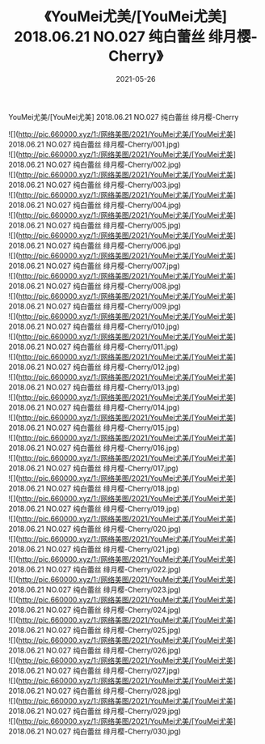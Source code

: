 ﻿---
layout: post
title:  《YouMei尤美/[YouMei尤美] 2018.06.21 NO.027 纯白蕾丝 绯月樱-Cherry》
date:   2021-05-26
img: http://pic.660000.xyz/1:/网络美图/2021/YouMei尤美/[YouMei尤美] 2018.06.21 NO.027 纯白蕾丝 绯月樱-Cherry/000.jpg
categories: [美女, 清纯, 唯美]
---

YouMei尤美/[YouMei尤美] 2018.06.21 NO.027 纯白蕾丝 绯月樱-Cherry

 ![](http://pic.660000.xyz/1:/网络美图/2021/YouMei尤美/[YouMei尤美] 2018.06.21 NO.027 纯白蕾丝 绯月樱-Cherry/001.jpg) <br>![](http://pic.660000.xyz/1:/网络美图/2021/YouMei尤美/[YouMei尤美] 2018.06.21 NO.027 纯白蕾丝 绯月樱-Cherry/002.jpg) <br>![](http://pic.660000.xyz/1:/网络美图/2021/YouMei尤美/[YouMei尤美] 2018.06.21 NO.027 纯白蕾丝 绯月樱-Cherry/003.jpg) <br>![](http://pic.660000.xyz/1:/网络美图/2021/YouMei尤美/[YouMei尤美] 2018.06.21 NO.027 纯白蕾丝 绯月樱-Cherry/004.jpg) <br>![](http://pic.660000.xyz/1:/网络美图/2021/YouMei尤美/[YouMei尤美] 2018.06.21 NO.027 纯白蕾丝 绯月樱-Cherry/005.jpg) <br>![](http://pic.660000.xyz/1:/网络美图/2021/YouMei尤美/[YouMei尤美] 2018.06.21 NO.027 纯白蕾丝 绯月樱-Cherry/006.jpg) <br>![](http://pic.660000.xyz/1:/网络美图/2021/YouMei尤美/[YouMei尤美] 2018.06.21 NO.027 纯白蕾丝 绯月樱-Cherry/007.jpg) <br>![](http://pic.660000.xyz/1:/网络美图/2021/YouMei尤美/[YouMei尤美] 2018.06.21 NO.027 纯白蕾丝 绯月樱-Cherry/008.jpg) <br>![](http://pic.660000.xyz/1:/网络美图/2021/YouMei尤美/[YouMei尤美] 2018.06.21 NO.027 纯白蕾丝 绯月樱-Cherry/009.jpg) <br>![](http://pic.660000.xyz/1:/网络美图/2021/YouMei尤美/[YouMei尤美] 2018.06.21 NO.027 纯白蕾丝 绯月樱-Cherry/010.jpg) <br>![](http://pic.660000.xyz/1:/网络美图/2021/YouMei尤美/[YouMei尤美] 2018.06.21 NO.027 纯白蕾丝 绯月樱-Cherry/011.jpg) <br>![](http://pic.660000.xyz/1:/网络美图/2021/YouMei尤美/[YouMei尤美] 2018.06.21 NO.027 纯白蕾丝 绯月樱-Cherry/012.jpg) <br>![](http://pic.660000.xyz/1:/网络美图/2021/YouMei尤美/[YouMei尤美] 2018.06.21 NO.027 纯白蕾丝 绯月樱-Cherry/013.jpg) <br>![](http://pic.660000.xyz/1:/网络美图/2021/YouMei尤美/[YouMei尤美] 2018.06.21 NO.027 纯白蕾丝 绯月樱-Cherry/014.jpg) <br>![](http://pic.660000.xyz/1:/网络美图/2021/YouMei尤美/[YouMei尤美] 2018.06.21 NO.027 纯白蕾丝 绯月樱-Cherry/015.jpg) <br>![](http://pic.660000.xyz/1:/网络美图/2021/YouMei尤美/[YouMei尤美] 2018.06.21 NO.027 纯白蕾丝 绯月樱-Cherry/016.jpg) <br>![](http://pic.660000.xyz/1:/网络美图/2021/YouMei尤美/[YouMei尤美] 2018.06.21 NO.027 纯白蕾丝 绯月樱-Cherry/017.jpg) <br>![](http://pic.660000.xyz/1:/网络美图/2021/YouMei尤美/[YouMei尤美] 2018.06.21 NO.027 纯白蕾丝 绯月樱-Cherry/018.jpg) <br>![](http://pic.660000.xyz/1:/网络美图/2021/YouMei尤美/[YouMei尤美] 2018.06.21 NO.027 纯白蕾丝 绯月樱-Cherry/019.jpg) <br>![](http://pic.660000.xyz/1:/网络美图/2021/YouMei尤美/[YouMei尤美] 2018.06.21 NO.027 纯白蕾丝 绯月樱-Cherry/020.jpg) <br>![](http://pic.660000.xyz/1:/网络美图/2021/YouMei尤美/[YouMei尤美] 2018.06.21 NO.027 纯白蕾丝 绯月樱-Cherry/021.jpg) <br>![](http://pic.660000.xyz/1:/网络美图/2021/YouMei尤美/[YouMei尤美] 2018.06.21 NO.027 纯白蕾丝 绯月樱-Cherry/022.jpg) <br>![](http://pic.660000.xyz/1:/网络美图/2021/YouMei尤美/[YouMei尤美] 2018.06.21 NO.027 纯白蕾丝 绯月樱-Cherry/023.jpg) <br>![](http://pic.660000.xyz/1:/网络美图/2021/YouMei尤美/[YouMei尤美] 2018.06.21 NO.027 纯白蕾丝 绯月樱-Cherry/024.jpg) <br>![](http://pic.660000.xyz/1:/网络美图/2021/YouMei尤美/[YouMei尤美] 2018.06.21 NO.027 纯白蕾丝 绯月樱-Cherry/025.jpg) <br>![](http://pic.660000.xyz/1:/网络美图/2021/YouMei尤美/[YouMei尤美] 2018.06.21 NO.027 纯白蕾丝 绯月樱-Cherry/026.jpg) <br>![](http://pic.660000.xyz/1:/网络美图/2021/YouMei尤美/[YouMei尤美] 2018.06.21 NO.027 纯白蕾丝 绯月樱-Cherry/027.jpg) <br>![](http://pic.660000.xyz/1:/网络美图/2021/YouMei尤美/[YouMei尤美] 2018.06.21 NO.027 纯白蕾丝 绯月樱-Cherry/028.jpg) <br>![](http://pic.660000.xyz/1:/网络美图/2021/YouMei尤美/[YouMei尤美] 2018.06.21 NO.027 纯白蕾丝 绯月樱-Cherry/029.jpg) <br>![](http://pic.660000.xyz/1:/网络美图/2021/YouMei尤美/[YouMei尤美] 2018.06.21 NO.027 纯白蕾丝 绯月樱-Cherry/030.jpg) <br>